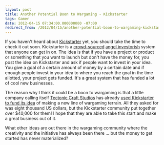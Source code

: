 ```yaml
---
layout: post
title: Another Potential Boon to Wargaming - Kickstarter
tags: Gamer
date: 2012-04-15 07:34:00.000000000 -07:00
redirect_from: /2012/04/15/another-potential-boon-to-wargaming-kickstarter.html
---
```


If you haven't heard about [Kickstarter](http://www.kickstarter.com) yet, you should take the time to check it out soon.  Kickstarter is a [crowd-sourced](http://en.wikipedia.org/wiki/Crowdsourcing) [angel investorish](http://en.wikipedia.org/wiki/Angel_investor) system that anyone can get in on.  The idea is that if you have a project or product or something that you want to launch but don't have the money for, you post the idea on Kickstarter and ask if people want to invest in your idea.  You give a goal of a certain amount of money by a certain date and if enough people invest in your idea to where you reach the goal in the time allotted, your project gets funded.  It's a great system that has funded a lot of cool new businesses.

The reason why I think it could be a boon to wargaming is that a little company calling itself [Tectonic Craft Studios](http://tectoniccraftstudios.com/) has already [used Kickstarter to fund its idea](http://www.kickstarter.com/projects/101466427/tectonic-craft-studios-new-line-of-war-games-terra) of making a new line of wargaming terrain.  All they asked for was eight thousand US dollars, but the Kickstarter community put together over $40,000 for them!  I hope that they are able to take this start and make a great business out of it.

What other ideas are out there in the wargaming community where the creativity and the initiative has always been there ... but the money to get started has never materialized?
